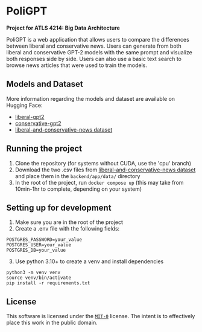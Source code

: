 # PoliGPT
__Project for ATLS 4214: Big Data Architecture__

PoliGPT is a web application that allows users to compare the differences between liberal and conservative news. Users can generate from both liberal and conservative GPT-2 models with the same prompt and visualize both responses side by side. Users can also use a basic text search to browse news articles that were used to train the models.
## Models and Dataset
More information regarding the models and dataset are available on Hugging Face:
- [liberal-gpt2](https://huggingface.co/jonathancsci/liberal-gpt2)
- [conservative-gpt2](https://huggingface.co/jonathancsci/conservative-gpt2)
- [liberal-and-conservative-news dataset](https://huggingface.co/datasets/jonathancsci/liberal-and-conservative-news)
## Running the project
1. Clone the repository (for systems without CUDA, use the 'cpu' branch)
2. Download the two .csv files from [liberal-and-conservative-news dataset](https://huggingface.co/datasets/jonathancsci/liberal-and-conservative-news) and place them in the `backend/app/data/` directory
3. In the root of the project, run `docker compose up` (this may take from 10min-1hr to complete, depending on your system)
## Setting up for development
1. Make sure you are in the root of the project
2. Create a .env file with the following fields:
```.env
POSTGRES_PASSWORD=your_value
POSTGRES_USER=your_value
POSTGRES_DB=your_value
```
3. Use python 3.10+ to create a venv and install dependencies
```
python3 -m venv venv
source venv/bin/activate
pip install -r requirements.txt
```
## License
This software is licensed under the [`MIT-0`](https://github.com/aws/mit-0) license. The intent is to effectively place this work in the public domain.